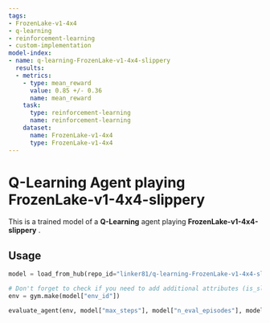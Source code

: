 ```yaml
---
tags:
- FrozenLake-v1-4x4
- q-learning
- reinforcement-learning
- custom-implementation
model-index:
- name: q-learning-FrozenLake-v1-4x4-slippery
  results:
  - metrics:
    - type: mean_reward
      value: 0.85 +/- 0.36
      name: mean_reward
    task:
      type: reinforcement-learning
      name: reinforcement-learning
    dataset:
      name: FrozenLake-v1-4x4
      type: FrozenLake-v1-4x4
---
```


  # **Q-Learning** Agent playing **FrozenLake-v1-4x4-slippery**
  This is a trained model of a **Q-Learning** agent playing **FrozenLake-v1-4x4-slippery** .
  
  ## Usage
  ```python
  model = load_from_hub(repo_id="linker81/q-learning-FrozenLake-v1-4x4-slippery", filename="q-learning.pkl")

  # Don't forget to check if you need to add additional attributes (is_slippery=False etc)
  env = gym.make(model["env_id"])

  evaluate_agent(env, model["max_steps"], model["n_eval_episodes"], model["qtable"], model["eval_seed"])
  
  ```
  